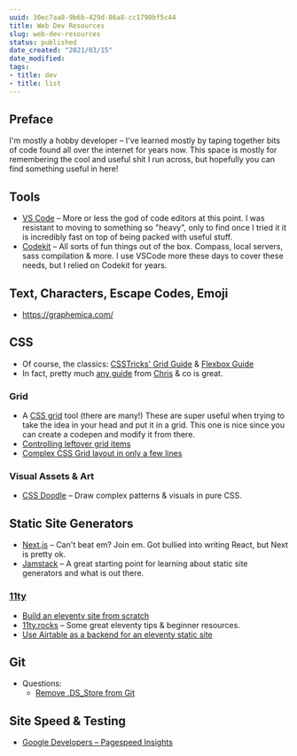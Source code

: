 ```yaml
---
uuid: 30ec7aa8-9b6b-429d-86a8-cc1790bf5c44
title: Web Dev Resources
slug: web-dev-resources
status: published
date_created: "2021/03/15"
date_modified:
tags:
- title: dev
- title: list
---
```


## Preface

I'm mostly a hobby developer – I've learned mostly by taping together bits of code found all over the internet for years now. This space is mostly for remembering the cool and useful shit I run across, but hopefully you can find something useful in here!

## Tools

- [VS Code](https://code.visualstudio.com/) – More or less the god of code editors at this point. I was resistant to moving to something so "heavy", only to find once I tried it it is incredibly fast on top of being packed with useful stuff.
- [Codekit](https://codekitapp.com/) – All sorts of fun things out of the box. Compass, local servers, sass compilation & more. I use VSCode more these days to cover these needs, but I relied on Codekit for years.

## Text, Characters, Escape Codes, Emoji

- https://graphemica.com/

## CSS

- Of course, the classics: [CSSTricks' Grid Guide](https://css-tricks.com/snippets/css/complete-guide-grid/) & [Flexbox Guide](https://css-tricks.com/snippets/css/a-guide-to-flexbox/)
- In fact, pretty much [any guide](https://css-tricks.com/guides/) from [Chris](https://chriscoyier.net/) & co is great.

### Grid

- A [CSS grid](https://grid.layoutit.com/) tool (there are many!) These are super useful when trying to take the idea in your head and put it in a grid. This one is nice since you can create a codepen and modify it from there.
- [Controlling leftover grid items](https://css-irl.info/controlling-leftover-grid-items/)
- [Complex CSS Grid layout in only a few lines](https://css-tricks.com/responsive-grid-magazine-layout-in-just-20-lines-of-css/)

### Visual Assets & Art

- [CSS Doodle](https://css-doodle.com/) – Draw complex patterns & visuals in pure CSS.

## Static Site Generators

- [Next.js](https://nextjs.org/) – Can't beat em? Join em. Got bullied into writing React, but Next is pretty ok.
- [Jamstack](https://jamstack.org/) – A great starting point for learning about static site generators and what is out there.

### [11ty](https://www.11ty.dev/)

- [Build an eleventy site from scratch](https://egghead.io/courses/build-an-eleventy-11ty-site-from-scratch-bfd3)
- [11ty.rocks](https://11ty.rocks/) – Some great eleventy tips & beginner resources.
- [Use Airtable as a backend for an eleventy static site](https://danabyerly.com/articles/using-airtable-with-eleventy/)

## Git

- Questions:
  - [Remove .DS_Store from Git](https://stackoverflow.com/questions/107701/how-can-i-remove-ds-store-files-from-a-git-repository)

## Site Speed & Testing

- [Google Developers – Pagespeed Insights](https://developers.google.com/speed/pagespeed/insights/)
